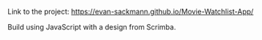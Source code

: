 Link to the project: https://evan-sackmann.github.io/Movie-Watchlist-App/

Build using JavaScript with a design from Scrimba.
